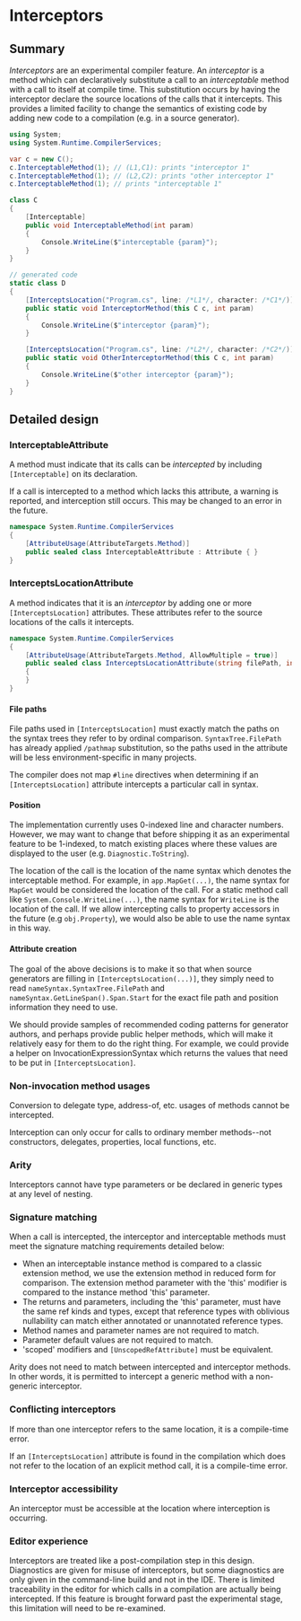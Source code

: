 # Interceptors

## Summary
[summary]: #summary

*Interceptors* are an experimental compiler feature. An *interceptor* is a method which can declaratively substitute a call to an *interceptable* method with a call to itself at compile time. This substitution occurs by having the interceptor declare the source locations of the calls that it intercepts. This provides a limited facility to change the semantics of existing code by adding new code to a compilation (e.g. in a source generator).

```cs
using System;
using System.Runtime.CompilerServices;

var c = new C();
c.InterceptableMethod(1); // (L1,C1): prints "interceptor 1"
c.InterceptableMethod(1); // (L2,C2): prints "other interceptor 1"
c.InterceptableMethod(1); // prints "interceptable 1"

class C
{
    [Interceptable]
    public void InterceptableMethod(int param)
    {
        Console.WriteLine($"interceptable {param}");
    }
}

// generated code
static class D
{
    [InterceptsLocation("Program.cs", line: /*L1*/, character: /*C1*/)] // refers to the call at (L1, C1)
    public static void InterceptorMethod(this C c, int param)
    {
        Console.WriteLine($"interceptor {param}");
    }

    [InterceptsLocation("Program.cs", line: /*L2*/, character: /*C2*/)] // refers to the call at (L2, C2)
    public static void OtherInterceptorMethod(this C c, int param)
    {
        Console.WriteLine($"other interceptor {param}");
    }
}
```

## Detailed design
[design]: #detailed-design

### InterceptableAttribute

A method must indicate that its calls can be *intercepted* by including `[Interceptable]` on its declaration.

If a call is intercepted to a method which lacks this attribute, a warning is reported, and interception still occurs. This may be changed to an error in the future.

```cs
namespace System.Runtime.CompilerServices
{
    [AttributeUsage(AttributeTargets.Method)]
    public sealed class InterceptableAttribute : Attribute { }
}
```

### InterceptsLocationAttribute

A method indicates that it is an *interceptor* by adding one or more `[InterceptsLocation]` attributes. These attributes refer to the source locations of the calls it intercepts.

```cs
namespace System.Runtime.CompilerServices
{
    [AttributeUsage(AttributeTargets.Method, AllowMultiple = true)]
    public sealed class InterceptsLocationAttribute(string filePath, int line, int character) : Attribute
    {
    }
}
```

#### File paths

File paths used in `[InterceptsLocation]` must exactly match the paths on the syntax trees they refer to by ordinal comparison. `SyntaxTree.FilePath` has already applied `/pathmap` substitution, so the paths used in the attribute will be less environment-specific in many projects.

The compiler does not map `#line` directives when determining if an `[InterceptsLocation]` attribute intercepts a particular call in syntax.

#### Position
The implementation currently uses 0-indexed line and character numbers. However, we may want to change that before shipping it as an experimental feature to be 1-indexed, to match existing places where these values are displayed to the user (e.g. `Diagnostic.ToString`).

The location of the call is the location of the name syntax which denotes the interceptable method. For example, in `app.MapGet(...)`, the name syntax for `MapGet` would be considered the location of the call. For a static method call like `System.Console.WriteLine(...)`, the name syntax for `WriteLine` is the location of the call. If we allow intercepting calls to property accessors in the future (e.g `obj.Property`), we would also be able to use the name syntax in this way.

#### Attribute creation

The goal of the above decisions is to make it so that when source generators are filling in `[InterceptsLocation(...)]`, they simply need to read `nameSyntax.SyntaxTree.FilePath` and `nameSyntax.GetLineSpan().Span.Start` for the exact file path and position information they need to use.

We should provide samples of recommended coding patterns for generator authors, and perhaps provide public helper methods, which will make it relatively easy for them to do the right thing. For example, we could provide a helper on InvocationExpressionSyntax which returns the values that need to be put in `[InterceptsLocation]`.

### Non-invocation method usages

Conversion to delegate type, address-of, etc. usages of methods cannot be intercepted.

Interception can only occur for calls to ordinary member methods--not constructors, delegates, properties, local functions, etc.

### Arity

Interceptors cannot have type parameters or be declared in generic types at any level of nesting.

### Signature matching

When a call is intercepted, the interceptor and interceptable methods must meet the signature matching requirements detailed below:
- When an interceptable instance method is compared to a classic extension method, we use the extension method in reduced form for comparison. The extension method parameter with the 'this' modifier is compared to the instance method 'this' parameter.
- The returns and parameters, including the 'this' parameter, must have the same ref kinds and types, except that reference types with oblivious nullability can match either annotated or unannotated reference types.
- Method names and parameter names are not required to match.
- Parameter default values are not required to match.
- 'scoped' modifiers and `[UnscopedRefAttribute]` must be equivalent.


Arity does not need to match between intercepted and interceptor methods. In other words, it is permitted to intercept a generic method with a non-generic interceptor.

### Conflicting interceptors

If more than one interceptor refers to the same location, it is a compile-time error.

If an `[InterceptsLocation]` attribute is found in the compilation which does not refer to the location of an explicit method call, it is a compile-time error.

### Interceptor accessibility

An interceptor must be accessible at the location where interception is occurring.

### Editor experience

Interceptors are treated like a post-compilation step in this design. Diagnostics are given for misuse of interceptors, but some diagnostics are only given in the command-line build and not in the IDE. There is limited traceability in the editor for which calls in a compilation are actually being intercepted. If this feature is brought forward past the experimental stage, this limitation will need to be re-examined.
